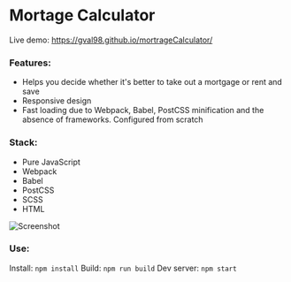 # Mortage Calculator

Live demo: https://gval98.github.io/mortrageCalculator/

### Features:

- Helps you decide whether it's better to take out a mortgage or rent and save
- Responsive design
- Fast loading due to Webpack, Babel, PostCSS minification and the absence of frameworks. Configured from scratch

### Stack:

- Pure JavaScript
- Webpack
- Babel
- PostCSS
- SCSS
- HTML

![Screenshot](https://i.ibb.co/48mQn0L/mortrage-calculator-screenjpg.jpg)

### Use:

Install: `npm install`
Build: `npm run build`
Dev server: `npm start`
